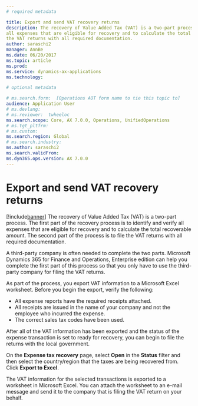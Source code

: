 ```yaml
---
# required metadata

title: Export and send VAT recovery returns
description: The recovery of Value Added Tax (VAT) is a two-part process. The first part of the recovery process is to identify and verify
all expenses that are eligible for recovery and to calculate the total recoverable amount. The second part of the process is to file 
the VAT returns with all required documentation. 
author: saraschi2
manager: AnnBe
ms.date: 06/20/2017
ms.topic: article
ms.prod: 
ms.service: dynamics-ax-applications
ms.technology: 

# optional metadata

# ms.search.form:  [Operations AOT form name to tie this topic to]
audience: Application User
# ms.devlang: 
# ms.reviewer:  twheeloc
ms.search.scope: Core, AX 7.0.0, Operations, UnifiedOperations
# ms.tgt_pltfrm: 
# ms.custom: 
ms.search.region: Global
# ms.search.industry: 
ms.author: saraschi2
ms.search.validFrom: 
ms.dyn365.ops.version: AX 7.0.0
---
```


# Export and send VAT recovery returns

[!include[banner](../includes/banner.md)]
The recovery of Value Added Tax (VAT) is a two-part process. The first part of the recovery process is to identify and verify all 
expenses that are eligible for recovery and to calculate the total recoverable amount. The second part of the process is to file the 
VAT returns with all required documentation. 

A third-party company is often needed to complete the two parts. Microsoft Dynamics 365 for Finance and Operations, Enterprise edition 
can help you complete the first part of this process so that you only have to use the third-party company for filing the VAT returns. 

As part of the process, you export VAT information to a Microsoft Excel worksheet. Before you begin the export, verify the following: 
 - All expense reports have the required receipts attached. 
 - All receipts are issued in the name of your company and not the employee who incurred the expense. 
 - The correct sales tax codes have been used. 

After all of the VAT information has been exported and the status of the expense transaction is set to ready for recovery, you can 
begin to file the returns with the local government.

On the **Expense tax recovery** page, select **Open** in the **Status** filter and then select the country/region that the taxes are 
being recovered from. Click **Export to Excel**. 

The VAT information for the selected transactions is exported to a worksheet in Microsoft Excel. You can attach the worksheet to an
e-mail message and send it to the company that is filing the VAT return on your behalf. 

